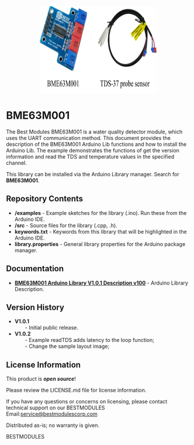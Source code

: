 <div align=center>
<img src="https://github.com/BestModules-Libraries/img/blob/main/BME63M001_V1.0.png" width="320" height="240"> 
</div> 

BME63M001 
===========================================================

The Best Modules BME63M001 is a water quality detector module, which uses the UART communication method. This document provides the description of the BME63M001 Arduino Lib functions and how to install the Arduino Lib. The example demonstrates the functions of get the version information and read the TDS and temperature values in the specified channel.

This library can be installed via the Arduino Library manager. Search for **BME63M001**. 

Repository Contents
-------------------

* **/examples** - Example sketches for the library (.ino). Run these from the Arduino IDE. 
* **/src** - Source files for the library (.cpp, .h).
* **keywords.txt** - Keywords from this library that will be highlighted in the Arduino IDE. 
* **library.properties** - General library properties for the Arduino package manager. 

Documentation 
-------------------

* **[BME63M001 Arduino Library V1.0.1 Description v100]( https://www.bestmodulescorp.com/bme63m001.html#tab-product2 )** - Arduino Library Description.

Version History  
-------------------

* **V1.0.1**  
&emsp;&emsp;- Initial public release.
* **V1.0.2**  
&emsp;&emsp;- Example readTDS adds latency to the loop function;  
&emsp;&emsp;- Change the sample layout image; 

License Information
-------------------

This product is _**open source**_! 

Please review the LICENSE.md file for license information. 

If you have any questions or concerns on licensing, please contact technical support on our BESTMODULES Email:service@bestmodulescorp.com

Distributed as-is; no warranty is given.

BESTMODULES
